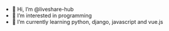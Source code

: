 - 👋 Hi, I’m @liveshare-hub
- 👀 I’m interested in programming
- 🌱 I’m currently learning python, django, javascript and vue.js

<!---
liveshare-hub/liveshare-hub is a ✨ special ✨ repository because its `README.md` (this file) appears on your GitHub profile.
You can click the Preview link to take a look at your changes.
--->
